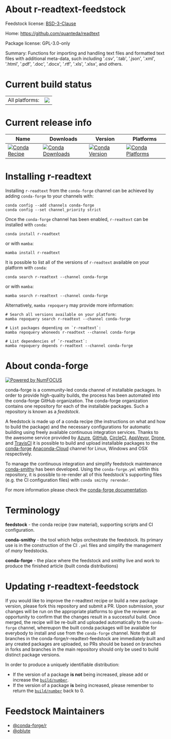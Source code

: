 About r-readtext-feedstock
==========================

Feedstock license: [BSD-3-Clause](https://github.com/conda-forge/r-readtext-feedstock/blob/main/LICENSE.txt)

Home: https://github.com/quanteda/readtext

Package license: GPL-3.0-only

Summary: Functions for importing and handling text files and formatted text files with additional meta-data, such including '.csv', '.tab', '.json', '.xml', '.html', '.pdf', '.doc', '.docx', '.rtf', '.xls', '.xlsx', and others.

Current build status
====================


<table><tr><td>All platforms:</td>
    <td>
      <a href="https://dev.azure.com/conda-forge/feedstock-builds/_build/latest?definitionId=11462&branchName=main">
        <img src="https://dev.azure.com/conda-forge/feedstock-builds/_apis/build/status/r-readtext-feedstock?branchName=main">
      </a>
    </td>
  </tr>
</table>

Current release info
====================

| Name | Downloads | Version | Platforms |
| --- | --- | --- | --- |
| [![Conda Recipe](https://img.shields.io/badge/recipe-r--readtext-green.svg)](https://anaconda.org/conda-forge/r-readtext) | [![Conda Downloads](https://img.shields.io/conda/dn/conda-forge/r-readtext.svg)](https://anaconda.org/conda-forge/r-readtext) | [![Conda Version](https://img.shields.io/conda/vn/conda-forge/r-readtext.svg)](https://anaconda.org/conda-forge/r-readtext) | [![Conda Platforms](https://img.shields.io/conda/pn/conda-forge/r-readtext.svg)](https://anaconda.org/conda-forge/r-readtext) |

Installing r-readtext
=====================

Installing `r-readtext` from the `conda-forge` channel can be achieved by adding `conda-forge` to your channels with:

```
conda config --add channels conda-forge
conda config --set channel_priority strict
```

Once the `conda-forge` channel has been enabled, `r-readtext` can be installed with `conda`:

```
conda install r-readtext
```

or with `mamba`:

```
mamba install r-readtext
```

It is possible to list all of the versions of `r-readtext` available on your platform with `conda`:

```
conda search r-readtext --channel conda-forge
```

or with `mamba`:

```
mamba search r-readtext --channel conda-forge
```

Alternatively, `mamba repoquery` may provide more information:

```
# Search all versions available on your platform:
mamba repoquery search r-readtext --channel conda-forge

# List packages depending on `r-readtext`:
mamba repoquery whoneeds r-readtext --channel conda-forge

# List dependencies of `r-readtext`:
mamba repoquery depends r-readtext --channel conda-forge
```


About conda-forge
=================

[![Powered by
NumFOCUS](https://img.shields.io/badge/powered%20by-NumFOCUS-orange.svg?style=flat&colorA=E1523D&colorB=007D8A)](https://numfocus.org)

conda-forge is a community-led conda channel of installable packages.
In order to provide high-quality builds, the process has been automated into the
conda-forge GitHub organization. The conda-forge organization contains one repository
for each of the installable packages. Such a repository is known as a *feedstock*.

A feedstock is made up of a conda recipe (the instructions on what and how to build
the package) and the necessary configurations for automatic building using freely
available continuous integration services. Thanks to the awesome service provided by
[Azure](https://azure.microsoft.com/en-us/services/devops/), [GitHub](https://github.com/),
[CircleCI](https://circleci.com/), [AppVeyor](https://www.appveyor.com/),
[Drone](https://cloud.drone.io/welcome), and [TravisCI](https://travis-ci.com/)
it is possible to build and upload installable packages to the
[conda-forge](https://anaconda.org/conda-forge) [Anaconda-Cloud](https://anaconda.org/)
channel for Linux, Windows and OSX respectively.

To manage the continuous integration and simplify feedstock maintenance
[conda-smithy](https://github.com/conda-forge/conda-smithy) has been developed.
Using the ``conda-forge.yml`` within this repository, it is possible to re-render all of
this feedstock's supporting files (e.g. the CI configuration files) with ``conda smithy rerender``.

For more information please check the [conda-forge documentation](https://conda-forge.org/docs/).

Terminology
===========

**feedstock** - the conda recipe (raw material), supporting scripts and CI configuration.

**conda-smithy** - the tool which helps orchestrate the feedstock.
                   Its primary use is in the construction of the CI ``.yml`` files
                   and simplify the management of *many* feedstocks.

**conda-forge** - the place where the feedstock and smithy live and work to
                  produce the finished article (built conda distributions)


Updating r-readtext-feedstock
=============================

If you would like to improve the r-readtext recipe or build a new
package version, please fork this repository and submit a PR. Upon submission,
your changes will be run on the appropriate platforms to give the reviewer an
opportunity to confirm that the changes result in a successful build. Once
merged, the recipe will be re-built and uploaded automatically to the
`conda-forge` channel, whereupon the built conda packages will be available for
everybody to install and use from the `conda-forge` channel.
Note that all branches in the conda-forge/r-readtext-feedstock are
immediately built and any created packages are uploaded, so PRs should be based
on branches in forks and branches in the main repository should only be used to
build distinct package versions.

In order to produce a uniquely identifiable distribution:
 * If the version of a package **is not** being increased, please add or increase
   the [``build/number``](https://docs.conda.io/projects/conda-build/en/latest/resources/define-metadata.html#build-number-and-string).
 * If the version of a package **is** being increased, please remember to return
   the [``build/number``](https://docs.conda.io/projects/conda-build/en/latest/resources/define-metadata.html#build-number-and-string)
   back to 0.

Feedstock Maintainers
=====================

* [@conda-forge/r](https://github.com/conda-forge/r/)
* [@oblute](https://github.com/oblute/)

